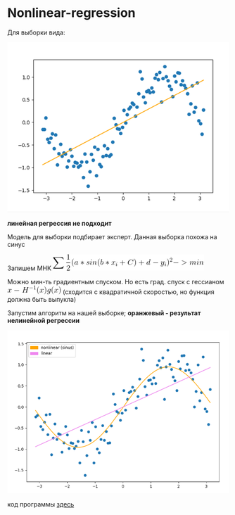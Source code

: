 # Nonlinear-regression

Для выборки вида:

![](https://raw.githubusercontent.com/okiochan/Nonlinear-regression/master/1.png)

**линейная регрессия не подходит**

Модель для выборки подбирает эксперт. Данная выборка похожа на синус

Запишем МНК
![](https://raw.githubusercontent.com/okiochan/Nonlinear-regression/master/CodeCogsEqn.gif)

Можно мин-ть градиентным спуском. Но есть град. спуск с гессианом  ![](https://raw.githubusercontent.com/okiochan/Nonlinear-regression/master/CodeCogsEqn(1).gif)
(сходится с квадратичной скоростью, но функция должна быть выпукла)

Запустим алгоритм на нашей выборке;
**оранжевый - результат нелинейной регрессии**

![](https://raw.githubusercontent.com/okiochan/Nonlinear-regression/master/2.png)


код программы [здесь]( https://github.com/okiochan/Nonlinear-regression/blob/master/non_linear_stanrard.py)

